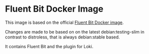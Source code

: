 # Fluent Bit Docker Image

This image is based on the official [Fluent Bit Docker image](https://github.com/fluent/fluent-bit-docker-image).

Changes are made to be based on on the latest debian:testing-slim in contrast to distroless, that is always debian:stable based.

It contains Fluent Bit and the plugin for Loki.
